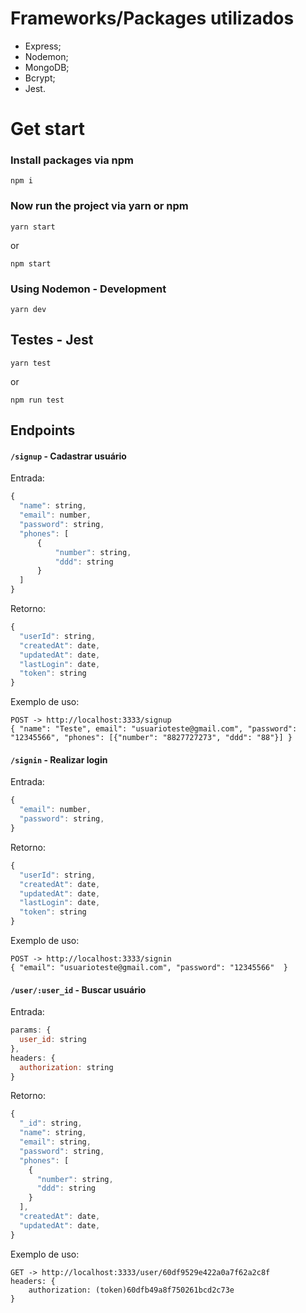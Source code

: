 # Frameworks/Packages utilizados 

   - Express;
   - Nodemon;
   - MongoDB;
   - Bcrypt;
   - Jest.
   
# Get start
### Install packages via npm

    npm i

### Now run the project via yarn or npm

    yarn start

or

    npm start

 
### Using Nodemon - Development

    yarn dev

## Testes - Jest

  
    yarn test

or 

    npm run test


## Endpoints

#### `/signup` - Cadastrar usuário ####

Entrada:
```js
{
  "name": string,
  "email": number,
  "password": string,
  "phones": [
      {
          "number": string,
          "ddd": string
      }
  ]
}
```

Retorno:

```js
{
  "userId": string,
  "createdAt": date,
  "updatedAt": date,
  "lastLogin": date,
  "token": string
}
```

Exemplo de uso:

```
POST -> http://localhost:3333/signup
{ "name": "Teste", email": "usuarioteste@gmail.com", "password": "12345566", "phones": [{"number": "8827727273", "ddd": "88"}] }
```
#### `/signin` - Realizar login ####

Entrada:
```js
{
  "email": number,
  "password": string,
}
```

Retorno:

```js
{
  "userId": string,
  "createdAt": date,
  "updatedAt": date,
  "lastLogin": date,
  "token": string
}
```

Exemplo de uso:

```
POST -> http://localhost:3333/signin
{ "email": "usuarioteste@gmail.com", "password": "12345566"  }
```

#### `/user/:user_id` - Buscar usuário ####

Entrada:

```js
params: {
  user_id: string
},
headers: {
  authorization: string
}
```

Retorno:

```js
{
  "_id": string,
  "name": string,
  "email": string,
  "password": string,
  "phones": [
    {
      "number": string,
      "ddd": string
    }
  ],
  "createdAt": date,
  "updatedAt": date,
}
```

Exemplo de uso:

```
GET -> http://localhost:3333/user/60df9529e422a0a7f62a2c8f
headers: {
    authorization: (token)60dfb49a8f750261bcd2c73e
}
```
